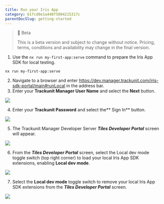 ```yaml
---
title: Run your Iris App
category: 61fcd8e1a448f5004215317c
parentDocSlug: getting-started
---
```


> 🚧 Beta
> 
> This is a beta version and subject to change without notice. Pricing, terms, conditions and availability may change in the final version.

1. Use the `nx run my-first-app:serve` command to prepare the Iris App SDK for local testing.

```
nx run my-first-app:serve
```



2. Navigate to a browser and enter <https://dev.manager.trackunit.com/iris-sdk-portal/main#runLocal> in the address bar.
3. Enter your **Trackunit Manager User Name** and select the **Next** button.

![](https://files.readme.io/3682972-TrackunitManagerLoginDev.png)

4. Enter your **Trackunit Password** and select the** Sign In** button.

![](https://files.readme.io/c2ba973-TrackunitManagerLoginDev2.png)

5. The Trackunit Manager Developer Server _**Tiles Developer Portal**_ screen will appear.

![](https://files.readme.io/4eb5a9d-TilesDevPortal.png)

6. From the **_Tiles Developer Portal_** screen, select the Local dev mode toggle switch (top right corner) to load your local Iris App SDK extensions, enabling **Local dev mode**.

![](https://files.readme.io/98fffa5-DeveloperTiles.png)

7. Select the **Local dev mode** toggle switch to remove your local Iris App SDK extensions from the **_Tiles Developer Portal_** screen.

![](https://files.readme.io/068ad92-TilesDevPortal-LocalDevMode.png)
